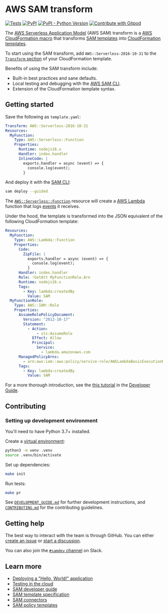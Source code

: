 # AWS SAM transform

[![Tests](https://github.com/aws/serverless-application-model/actions/workflows/build.yml/badge.svg)](https://github.com/aws/serverless-application-model/actions/workflows/build.yml)
[![PyPI](https://img.shields.io/pypi/v/aws-sam-translator?label=PyPI)](https://pypi.org/project/aws-sam-translator/)
[![PyPI - Python Version](https://img.shields.io/pypi/pyversions/aws-sam-translator?label=Python)](https://pypi.org/project/aws-sam-translator/)
[![Contribute with Gitpod](https://img.shields.io/badge/Contribute%20with-Gitpod-908a85?logo=gitpod)](https://gitpod.io/#https://github.com/aws/serverless-application-model.git)

The [AWS Serverless Application Model](https://aws.amazon.com/serverless/sam/) (AWS SAM) transform is a [AWS CloudFormation macro](https://docs.aws.amazon.com/AWSCloudFormation/latest/UserGuide/template-macros.html) that transforms [SAM templates](https://docs.aws.amazon.com/serverless-application-model/latest/developerguide/sam-specification-template-anatomy.html) into [CloudFormation templates](https://docs.aws.amazon.com/AWSCloudFormation/latest/UserGuide/template-anatomy.html).

To start using the SAM transform, add `AWS::Serverless-2016-10-31` to the [`Transform` section](https://docs.aws.amazon.com/AWSCloudFormation/latest/UserGuide/transform-section-structure.html) of your CloudFormation template.

Benefits of using the SAM transform include:

- Built-in best practices and sane defaults.
- Local testing and debugging with the [AWS SAM CLI](https://github.com/aws/aws-sam-cli).
- Extension of the CloudFormation template syntax.

## Getting started

Save the following as `template.yaml`:

```yaml
Transform: AWS::Serverless-2016-10-31
Resources:
  MyFunction:
    Type: AWS::Serverless::Function
    Properties:
      Runtime: nodejs16.x
      Handler: index.handler
      InlineCode: |
        exports.handler = async (event) => {
          console.log(event);
        }
```

And deploy it with the [SAM CLI](https://github.com/aws/aws-sam-cli):

```bash
sam deploy --guided
```

The [`AWS::Serverless::Function`](https://docs.aws.amazon.com/serverless-application-model/latest/developerguide/sam-resource-function.html) resource will create a [AWS Lambda](https://aws.amazon.com/lambda/) function that logs [events](https://docs.aws.amazon.com/lambda/latest/dg/gettingstarted-concepts.html#gettingstarted-concepts-event) it receives.

Under the hood, the template is transformed into the JSON equivalent of the following CloudFormation template:

```yaml
Resources:
  MyFunction:
    Type: AWS::Lambda::Function
    Properties:
      Code:
        ZipFile: |
          exports.handler = async (event) => {
            console.log(event);
          }
      Handler: index.handler
      Role: !GetAtt MyFunctionRole.Arn
      Runtime: nodejs16.x
      Tags:
        - Key: lambda:createdBy
          Value: SAM
  MyFunctionRole:
    Type: AWS::IAM::Role
    Properties:
      AssumeRolePolicyDocument:
        Version: "2012-10-17"
        Statement:
          - Action:
              - sts:AssumeRole
            Effect: Allow
            Principal:
              Service:
                - lambda.amazonaws.com
      ManagedPolicyArns:
        - arn:aws:iam::aws:policy/service-role/AWSLambdaBasicExecutionRole
      Tags:
        - Key: lambda:createdBy
          Value: SAM
```

For a more thorough introduction, see the [this tutorial](https://docs.aws.amazon.com/serverless-application-model/latest/developerguide/serverless-getting-started-hello-world.html) in the [Developer Guide](https://docs.aws.amazon.com/serverless-application-model/latest/developerguide/what-is-sam.html).

## Contributing

### Setting up development environment

You'll need to have Python 3.7+ installed.

Create a [virtual environment](https://docs.python.org/3/library/venv.html):

```bash
python3 -m venv .venv
source .venv/bin/activate
```

Set up dependencies:

```bash
make init
```

Run tests:

```bash
make pr
 ```
 
See [`DEVELOPMENT_GUIDE.md`](DEVELOPMENT_GUIDE.md) for further development instructions, and [`CONTRIBUTING.md`](CONTRIBUTING.md) for the contributing guidelines.

## Getting help

The best way to interact with the team is through GitHub. You can either [create an issue](https://github.com/aws/serverless-application-model/issues/new/choose) or [start a discussion](https://github.com/aws/serverless-application-model/discussions).

You can also join the [`#samdev` channel](https://join.slack.com/t/awsdevelopers/shared_invite/zt-yryddays-C9fkWrmguDv0h2EEDzCqvw) on Slack.

## Learn more

- [Deploying a "Hello, World!" application](https://docs.aws.amazon.com/serverless-application-model/latest/developerguide/serverless-getting-started-hello-world.html)
- [Testing in the cloud](https://aws.amazon.com/blogs/compute/accelerating-serverless-development-with-aws-sam-accelerate/)
- [SAM developer guide](https://docs.aws.amazon.com/serverless-application-model/latest/developerguide/what-is-sam.html)
- [SAM template specification](https://docs.aws.amazon.com/serverless-application-model/latest/developerguide/sam-specification.html)
- [SAM connectors](https://docs.aws.amazon.com/serverless-application-model/latest/developerguide/managing-permissions-connectors.html)
- [SAM policy templates](https://docs.aws.amazon.com/serverless-application-model/latest/developerguide/serverless-policy-templates.html)
